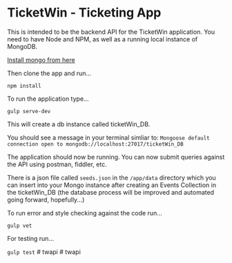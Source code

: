 # TicketWin - Ticketing App

This is intended to be the backend API for the TicketWin application. You need to have Node and NPM, as well as a running local instance of MongoDB.

[Install mongo from here](https://www.mongodb.com/download-center)

Then clone the app and run...

<code>npm install</code>

To run the application type...

<code>gulp serve-dev</code>

This will create a db instance called ticketWin_DB.

You should see a message in your terminal simliar to:
`Mongoose default connection open to mongodb://localhost:27017/ticketWin_DB`

The application should now be running. You can now submit queries against the API using postman, fiddler, etc.

There is a json file called <code>seeds.json</code> in the <code>/app/data</code> directory which you can insert into your Mongo instance after creating an Events Collection in the ticketWin_DB (the database process will be improved and automated going forward, hopefully...)

To run error and style checking against the code run...

<code>gulp vet</code>

For testing run...

<code>gulp test</code>
#   t w a p i  
 #   t w a p i  
 

